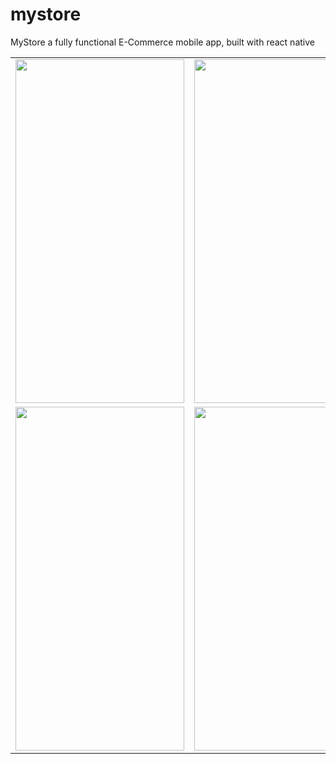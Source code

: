 # mystore
MyStore a fully functional E-Commerce mobile app, built with react native

<table>
  <tr>
    <td><img src="https://user-images.githubusercontent.com/45270353/222551806-4df4ac31-a397-41e6-b736-b776ed81a6bb.png" width=270 height=550></td>
    <td><img src="https://user-images.githubusercontent.com/45270353/222551857-f6d1bd10-057f-4baf-ae41-07e61f24aca2.png" width=270 height=550></td>
    <td><img src="https://user-images.githubusercontent.com/45270353/222551905-f98652e3-b9d5-43d8-a30a-10bbb1f7fe55.png" width=270 height=550></td>
  </tr>
  <tr>
    <td><img src="https://user-images.githubusercontent.com/45270353/222551948-7ef1a8aa-15c5-47f1-a707-a6a441ab2e5c.png" width=270 height=550></td>
    <td><img src="https://user-images.githubusercontent.com/45270353/222553521-5b370f08-1f6a-4d11-a922-6e915f1d096d.png" width=270 height=550></td>
  </tr>
 </table>
